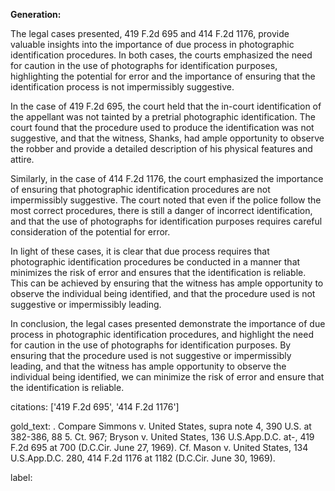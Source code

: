 **Generation:**



The legal cases presented, 419 F.2d 695 and 414 F.2d 1176, provide valuable insights into the importance of due process in photographic identification procedures. In both cases, the courts emphasized the need for caution in the use of photographs for identification purposes, highlighting the potential for error and the importance of ensuring that the identification process is not impermissibly suggestive.

In the case of 419 F.2d 695, the court held that the in-court identification of the appellant was not tainted by a pretrial photographic identification. The court found that the procedure used to produce the identification was not suggestive, and that the witness, Shanks, had ample opportunity to observe the robber and provide a detailed description of his physical features and attire.

Similarly, in the case of 414 F.2d 1176, the court emphasized the importance of ensuring that photographic identification procedures are not impermissibly suggestive. The court noted that even if the police follow the most correct procedures, there is still a danger of incorrect identification, and that the use of photographs for identification purposes requires careful consideration of the potential for error.

In light of these cases, it is clear that due process requires that photographic identification procedures be conducted in a manner that minimizes the risk of error and ensures that the identification is reliable. This can be achieved by ensuring that the witness has ample opportunity to observe the individual being identified, and that the procedure used is not suggestive or impermissibly leading.

In conclusion, the legal cases presented demonstrate the importance of due process in photographic identification procedures, and highlight the need for caution in the use of photographs for identification purposes. By ensuring that the procedure used is not suggestive or impermissibly leading, and that the witness has ample opportunity to observe the individual being identified, we can minimize the risk of error and ensure that the identification is reliable.



citations: ['419 F.2d 695', '414 F.2d 1176']

gold_text: . Compare Simmons v. United States, supra note 4, 390 U.S. at 382-386, 88 5. Ct. 967; Bryson v. United States, 136 U.S.App.D.C. at-, 419 F.2d 695 at 700 (D.C.Cir. June 27, 1969). Cf. Mason v. United States, 134 U.S.App.D.C. 280, 414 F.2d 1176 at 1182 (D.C.Cir. June 30, 1969).

label: 